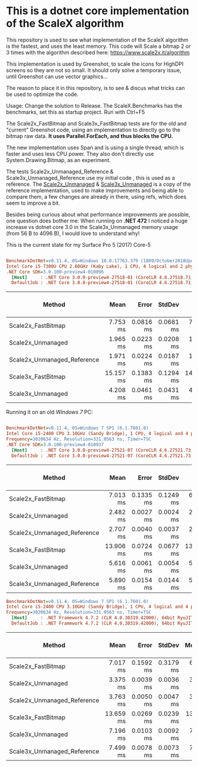 This is a dotnet core implementation of the ScaleX algorithm
=============================================================

This repository is used to see what implementation of the ScaleX algorithm is the fastest, and uses the least memory.
This code will Scale a bitmap 2 or 3 times with the algorithm described here: https://www.scale2x.it/algorithm

This implementation is used by Greenshot, to scale the icons for HighDPI screens so they are not so small.
It should only solve a temporary issue, until Greenshot can use vector graphics...

The reason to place it in this repository, is to see & discus what tricks can be used to optimize the code.

Usage:
Change the solution to Release.
The ScaleX.Benchmarks has the benchmarks, set this as startup project.
Run with Ctrl+F5

The Scale2x_FastBitmap and Scale3x_FastBitmap tests are for the old and "current" Greenshot code, using an implementation to directly go to the bitmap raw data. **It uses Parallel.ForEach, and thus blocks the CPU.**

The new implementation uses Span<T> and is using a single thread, which is faster and uses less CPU power. They also don't directly use System.Drawing.Bitmap, as an experiment.

The tests Scale2x_Unmanaged_Reference & Scale3x_Unmanaged_Reference use my initial code , this is used as a reference.
The [Scale2x_Unmanaged](https://github.com/Lakritzator/ScaleX/blob/master/src/ScaleX.Scaler/ScaleXUnmanaged.cs#L51) & [Scale3x_Unmanaged](https://github.com/Lakritzator/ScaleX/blob/master/src/ScaleX.Scaler/ScaleXUnmanaged.cs#L139) is a copy of the reference implementation, used to make improvements and being able to compare them, a few changes are already in there, using refs, which does seem to improve a bit.

Besides being curious about what performance improvements are possible, one question does bother me:
When running on **.NET 472** I noticed a huge increase vs dotnet core 3.0 in the Scale3x_Unmanaged memory usage (from 56 B to 4096 B), I would love to understand why!

This is the current state for my Surface Pro 5 (2017) Core-5

``` ini

BenchmarkDotNet=v0.11.4, OS=Windows 10.0.17763.379 (1809/October2018Update/Redstone5)
Intel Core i5-7300U CPU 2.60GHz (Kaby Lake), 1 CPU, 4 logical and 2 physical cores
.NET Core SDK=3.0.100-preview4-010896
  [Host]     : .NET Core 3.0.0-preview4-27518-01 (CoreCLR 4.6.27518.71, CoreFX 4.7.19.16310), 64bit RyuJIT
  DefaultJob : .NET Core 3.0.0-preview4-27518-01 (CoreCLR 4.6.27518.71, CoreFX 4.7.19.16310), 64bit RyuJIT


```
|                      Method |      Mean |     Error |    StdDev |       Min |       Max | Gen 0/1k Op | Gen 1/1k Op | Gen 2/1k Op | Allocated Memory/Op |
|---------------------------- |----------:|----------:|----------:|----------:|----------:|------------:|------------:|------------:|--------------------:|
|          Scale2x_FastBitmap |  7.753 ms | 0.0816 ms | 0.0681 ms |  7.680 ms |  7.941 ms |           - |           - |           - |              2144 B |
|           Scale2x_Unmanaged |  1.965 ms | 0.0223 ms | 0.0208 ms |  1.938 ms |  1.996 ms |           - |           - |           - |                56 B |
| Scale2x_Unmanaged_Reference |  1.971 ms | 0.0224 ms | 0.0187 ms |  1.929 ms |  1.999 ms |           - |           - |           - |                56 B |
|          Scale3x_FastBitmap | 15.157 ms | 0.1383 ms | 0.1294 ms | 14.936 ms | 15.361 ms |           - |           - |           - |              2149 B |
|           Scale3x_Unmanaged |  4.208 ms | 0.0461 ms | 0.0431 ms |  4.121 ms |  4.290 ms |    500.0000 |      7.8125 |           - |                56 B |

Running it on an old *Windows 7* PC:

``` ini

BenchmarkDotNet=v0.11.4, OS=Windows 7 SP1 (6.1.7601.0)
Intel Core i5-2400 CPU 3.10GHz (Sandy Bridge), 1 CPU, 4 logical and 4 physical cores
Frequency=3020634 Hz, Resolution=331.0563 ns, Timer=TSC
.NET Core SDK=3.0.100-preview4-010937
  [Host]     : .NET Core 3.0.0-preview4-27521-07 (CoreCLR 4.6.27521.73, CoreFX 4.7.19.16407), 64bit RyuJIT
  DefaultJob : .NET Core 3.0.0-preview4-27521-07 (CoreCLR 4.6.27521.73, CoreFX 4.7.19.16407), 64bit RyuJIT
```


|                      Method |      Mean |     Error |    StdDev |       Min |       Max | Gen 0/1k Op | Gen 1/1k Op | Gen 2/1k Op | Allocated Memory/Op |
|---------------------------- |----------:|----------:|----------:|----------:|----------:|------------:|------------:|------------:|--------------------:|
|          Scale2x_FastBitmap |  7.013 ms | 0.1335 ms | 0.1249 ms |  6.843 ms |  7.305 ms |           - |           - |           - |              2140 B |
|           Scale2x_Unmanaged |  2.482 ms | 0.0027 ms | 0.0024 ms |  2.476 ms |  2.486 ms |           - |           - |           - |                40 B |
| Scale2x_Unmanaged_Reference |  2.707 ms | 0.0040 ms | 0.0037 ms |  2.702 ms |  2.715 ms |           - |           - |           - |                40 B |
|          Scale3x_FastBitmap | 13.906 ms | 0.0724 ms | 0.0677 ms | 13.815 ms | 14.050 ms |           - |           - |           - |              2115 B |
|           Scale3x_Unmanaged |  5.616 ms | 0.0061 ms | 0.0054 ms |  5.605 ms |  5.625 ms |    500.0000 |     39.0625 |           - |                40 B |
| Scale3x_Unmanaged_Reference |  5.890 ms | 0.0154 ms | 0.0144 ms |  5.857 ms |  5.911 ms |    500.0000 |     46.8750 |           - |                40 B |




``` ini
BenchmarkDotNet=v0.11.4, OS=Windows 7 SP1 (6.1.7601.0)
Intel Core i5-2400 CPU 3.10GHz (Sandy Bridge), 1 CPU, 4 logical and 4 physical cores
Frequency=3020634 Hz, Resolution=331.0563 ns, Timer=TSC
  [Host]     : .NET Framework 4.7.2 (CLR 4.0.30319.42000), 64bit RyuJIT-v4.7.3324.0
  DefaultJob : .NET Framework 4.7.2 (CLR 4.0.30319.42000), 64bit RyuJIT-v4.7.3324.0

```

|                      Method |      Mean |     Error |    StdDev |    Median |       Min |       Max | Gen 0/1k Op | Gen 1/1k Op | Gen 2/1k Op | Allocated Memory/Op |
|---------------------------- |----------:|----------:|----------:|----------:|----------:|----------:|------------:|------------:|------------:|--------------------:|
|          Scale2x_FastBitmap |  7.017 ms | 0.1592 ms | 0.3179 ms |  6.851 ms |  6.780 ms |  7.874 ms |           - |           - |           - |              1920 B |
|           Scale2x_Unmanaged |  3.375 ms | 0.0039 ms | 0.0036 ms |  3.375 ms |  3.370 ms |  3.382 ms |           - |           - |           - |                64 B |
| Scale2x_Unmanaged_Reference |  3.763 ms | 0.0050 ms | 0.0047 ms |  3.763 ms |  3.753 ms |  3.770 ms |           - |           - |           - |                64 B |
|          Scale3x_FastBitmap | 13.659 ms | 0.0269 ms | 0.0239 ms | 13.656 ms | 13.626 ms | 13.704 ms |           - |           - |           - |              2048 B |
|           Scale3x_Unmanaged |  7.196 ms | 0.0103 ms | 0.0092 ms |  7.194 ms |  7.183 ms |  7.212 ms |    500.0000 |      7.8125 |           - |              4096 B |
| Scale3x_Unmanaged_Reference |  7.499 ms | 0.0078 ms | 0.0073 ms |  7.497 ms |  7.486 ms |  7.509 ms |    500.0000 |      7.8125 |           - |              4096 B |
